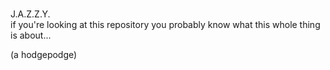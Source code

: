 #                                      
J.A.Z.Z.Y.  
if you're looking at this repository you probably know what this whole thing is about...

(a hodgepodge)
